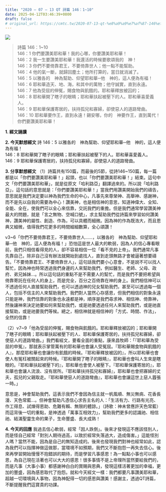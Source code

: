 ```yaml
---
title: "2020 – 07 – 13 QT 詩篇 146：1~10"
date: 2025-04-12T03:46:39+0800
draft: false
# original_url: https://cmtc.tw/2020-07-13-qt-%e8%a9%a9%e7%af%87-146%ef%bc%9a110
---
```


![](/images/qt.jpg)
> 詩篇 146：1\~10  
> 146：1 你們要讚美耶和華！我的心哪，你要讚美耶和華！  
> 146：2 我一生要讚美耶和華！我還活的時候要歌頌我的　神！  
> 146：3 你們不要倚靠君王，不要倚靠世人；他一點不能幫助。  
> 146：4 他的氣一斷，就歸回塵土；他所打算的，當日就消滅了。  
> 146：5 以雅各的　神為幫助、仰望耶和華─他　神的，這人便為有福！  
> 146：6 耶和華造天、地、海，和其中的萬物；他守誠實，直到永遠。  
> 146：7 他為受屈的伸冤，賜食物與飢餓的。耶和華釋放被囚的；  
> 146：8 耶和華開了瞎子的眼睛；耶和華扶起被壓下的人。耶和華喜愛義人。  
> 146：9 耶和華保護寄居的，扶持孤兒和寡婦，卻使惡人的道路彎曲。  
> 146：10 耶和華要作王，直到永遠！錫安哪，你的　神要作王，直到萬代！你們要讚美耶和華！

**1. 經文誦讀**

**2.  今天默想經文**
詩 146：5 以雅各的　神為幫助、仰望耶和華─他　神的，這人便為有福！  
146：8 耶和華開了瞎子的眼睛；耶和華扶起被壓下的人。耶和華喜愛義人。  
146：9 耶和華保護寄居的，扶持孤兒和寡婦，卻使惡人的道路彎曲。

**3. 分享默想經文**
（1）詩篇共有150篇，而最後的5節，從詩146\~150篇，每一篇都是以「你們要讚美耶和華！」起頭，也以「你們要讚美耶和華！」結束。這句中文「你們要讚美耶和華」，就是從原文「哈利路亞」翻譯過來的。所以說「哈利路亞」，這句話的意思就是：「你們要讚美耶和華！」當我們用讚美開始我們的禱告，意思就是我們決定要以神為我們生命的中心，凡事先來尊榮神、高舉神、感謝神，而不是先以自我的需要為中心！讚美神，也是相信神的意思，知道神偉大、全知、全能、全在，使我們可以全心來信靠，交託我們的重擔。但是我們通常學習讚美神最大的問題，就是「言之無物、空喊口號」，求主幫助我們從詩篇來學習如何讚美神，讚美神的屬性、創造、作為，可以具體而細微。因為神的作為既浩大，而且恩典又細微，值得我們花更多的時間細細數算，全心頌讚！

v3\~6「你們不要倚靠君王，不要倚靠世人……，以雅各的　神為幫助、仰望耶和華─他　神的，這人便為有福！」恐怕這是世人最大的軟弱，因為人的信心專看眼前，我們只相信看得見的人，卻不容易相信一位「看不見的上帝」。我們通常凡事先靠自己，除非自己沒有辦法就開始到處找人，直到走頭無路才會被逼著想要禱告。「不要倚靠君王、不要倚靠世人」，這句話我們要小心意會，不是說不可以找人幫忙，因為神也時常透過我們身邊的人來幫助我們，例如醫生、老師、父母、政府、弟兄姊妹…。所以這句話的重點不是不需要人的幫忙，而是我們不要把希望與倚靠寄託在任何人的身上，而是完全，百分之百倚靠在神的身上。我們相信神可以不透過任何人直接幫助我們，也可以透過神的兒女幫助我們，甚至可以透過每一個人，包括不信主的人來幫助我們。我們對人當然心存感恩，但我們相信的對象永遠只能是神，我們信靠的對象也永遠都是神，順序是我們尋求神、相信神、倚靠神，然後讓神來決定祂要如何來幫助我們，或是祂要透過任何人來幫助我們，或是祂直接幫助，或是祂要我們等候。總之，相信神就是相信神的「方式、時間、作法」，全然的信靠！

（2）v7\~9「他為受屈的伸冤，賜食物與飢餓的。耶和華釋放被囚的；耶和華開了瞎子的眼睛；耶和華扶起被壓下的人、耶和華保護寄居的，扶持孤兒和寡婦，卻使惡人的道路彎曲。」我們看經文，要看全面的重點，康來昌牧師：「『耶和華為受屈的申冤』，那就表示掌管萬有的耶和華也會讓人受冤屈。『耶和華賜食物與飢餓的人』，那麼耶和華也會讓你有飢餓的時候。『耶和華釋放被囚的』，所以耶和華也會使人有冤枉被關起來的時候。『耶和華開了瞎子的眼睛』，耶和華也會叫人生來是瞎眼的。『耶和華扶起被壓下的』，耶和華也會使人被壓下。『耶和華保護寄居的』，耶和華也會讓人流浪、沒有居所。『耶和華扶持孤兒和寡婦』，耶和華也會把寡婦的丈夫，孤兒的父親取走。『耶和華使惡人的道路彎曲』，耶和華也會讓這世上惡人囂張一時。」

意思是，神會幫助我們，這表示我們不會因為信主就一帆風順、無災無病、花香長漫、天色常藍…。但神會幫助凡憑信心求告主名的人：「生活有力、行路有光亮、作工得息、試煉得恩助、危難有賴、無限的體諒。」（詩歌：神未曾應許天色常藍）而這背後一切的重點，是神透過「萬事互相效力」，幫助我們更多的認識祂、相信祂、結滿聖靈生命的果子，生命豐盛、長大成熟！

**4. 今天的回應**
我過去信心軟弱，經常「因人跌倒」。後來才發現這不應該怪別人，而是怪自己經常「對別人期待過高，以致於經常失落過大，造成傷害。」這能怪別人嗎？當然不能，因為是自己的無知造成的。後來也發現我們對神也經常如此，認為我們可以指揮神做這做那，當環境不如預期，我們又不斷抱怨一再失去信心。後來再學習開始慢慢不抱錯誤的期待，而是學習凡事感恩！為一點點小事也可以感恩，為自己現在活著也可以大大的感恩！很多事情不是上帝理所當然要給我們的，而是凡事（大事小事）都感謝神白白的賞賜與恩典，發現這樣活著更加的幸福，更加的豐盛，因為感恩取代了抱怨。就和今天經文一樣：我們都要凡事讚美耶和華，超越一切環境與人事物，因為神配得一切的感恩與讚美！感謝主，透過QT詩篇，不斷提醒我們這寶貴的功課。
